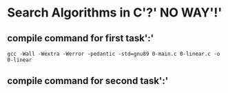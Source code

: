 # Search Algorithms in C'?' NO WAY'!'

## compile command for first task':'

```gcc -Wall -Wextra -Werror -pedantic -std=gnu89 0-main.c 0-linear.c -o 0-linear```

## compile command for second task':'
